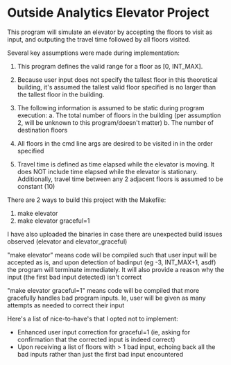 # Outside Analytics Elevator Project

This program will simulate an elevator by accepting the floors to visit as input, and outputing the travel time followed by all floors visited.

Several key assumptions were made during implementation:

1. This program defines the valid range for a floor as [0, INT_MAX].

3. Because user input does not specify the tallest floor in this
theoretical building, it's assumed the tallest valid floor specified is
no larger than the tallest floor in the building.

4. The following information is assumed to be static during program execution:
	a. The total number of floors in the building (per assumption 2,
	will be unknown to this program/doesn't matter)
	b. The number of destination floors

5. All floors in the cmd line args are desired to be visited in
in the order specified

6. Travel time is defined as time elapsed while the elevator is moving.
It does NOT include time elapsed while the elevator is stationary. 
Additionally, travel time between any 2 adjacent floors is assumed 
to be constant (10)

There are 2 ways to build this project with the Makefile:
1. make elevator
2. make elevator graceful=1

I have also uploaded the binaries in case there are unexpected build issues observed (elevator and elevator_graceful)

"make elevator" means code will be compiled such that user input
will be accepted as is, and upon detection of badinput (eg -3, INT_MAX+1, asdf)
the program will terminate immediately. It will also provide a reason
why the input (the first bad input detected) isn't correct

"make elevator graceful=1" means code will be compiled that more
gracefully handles bad program inputs. Ie, user will be given 
as many attempts as needed to correct their input

Here's a list of nice-to-have's that I opted not to implement:
* Enhanced user input correction for graceful=1 (ie, asking for confirmation that the corrected input is indeed correct)
* Upon receiving a list of floors with > 1 bad input, echoing back all the bad inputs rather than just the first bad input encountered
